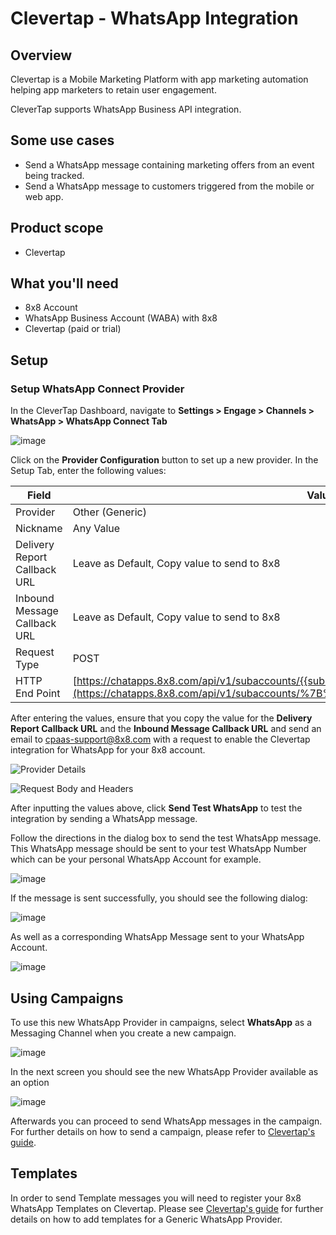 # Clevertap - WhatsApp Integration

## Overview

Clevertap is a Mobile Marketing Platform with app marketing automation helping app marketers to retain user engagement.

CleverTap supports WhatsApp Business API integration.

## Some use cases

* Send a WhatsApp message containing marketing offers from an event being tracked.
* Send a WhatsApp message to customers triggered from the mobile or web app.

## Product scope

* Clevertap

## What you'll need

* 8x8 Account
* WhatsApp Business Account (WABA) with 8x8
* Clevertap (paid or trial)

## Setup

### Setup WhatsApp Connect Provider

In the CleverTap Dashboard, navigate to **Settings > Engage > Channels > WhatsApp > WhatsApp Connect Tab**

![image](../images/e085d19-image.png)

Click on the **Provider Configuration** button to set up a new provider. In the Setup Tab, enter the following values:

| Field | Value |
| --- | --- |
| Provider | Other (Generic) |
| Nickname | Any Value |
| Delivery Report Callback URL | Leave as Default, Copy value to send to 8x8 |
| Inbound Message Callback URL | Leave as Default, Copy value to send to 8x8 |
| Request Type | POST |
| HTTP End Point | [https://chatapps.8x8.com/api/v1/subaccounts/{{subaccountid}}/partners/clevertap/wa](https://chatapps.8x8.com/api/v1/subaccounts/%7B%7Bsubaccountid%7D%7D/partners/clevertap/wa) |

After entering the values, ensure that you copy the value for the **Delivery Report Callback URL** and the **Inbound Message Callback URL** and send an email to [cpaas-support@8x8.com](mailto:cpaas-support@8x8.com) with a request to enable the Clevertap integration for WhatsApp for your 8x8 account.

![Provider Details](../images/9121be5-image.png)

![Request Body and Headers](../images/78598fc-image.png)

After inputting the values above, click **Send Test WhatsApp** to test the integration by sending a WhatsApp message.

Follow the directions in the dialog box to send the test WhatsApp message. This WhatsApp message should be sent to your test WhatsApp Number which can be your personal WhatsApp Account for example.

![image](../images/e3b50b48ef3b2a45cfd8fe83db12220e8bfd9ff0e6eba865ef50f51b006de666-image.png)

If the message is sent successfully, you should see the following dialog:

![image](../images/b66aa37-image.png)

As well as a corresponding WhatsApp Message sent to your WhatsApp Account.

![image](../images/df00240a3c28a189f881d98f0d665308ad2b1e88bfe737abf8829298ca174c3e-image.png)

## Using Campaigns

To use this new WhatsApp Provider in campaigns, select **WhatsApp** as a Messaging Channel when you create a new campaign.

![image](../images/3a39d4e-image.png)

In the next screen you should see the new WhatsApp Provider available as an option

![image](../images/31546a3-image.png)

Afterwards you can proceed to send WhatsApp messages in the campaign. For further details on how to send a campaign, please refer to [Clevertap's guide](https://docs.clevertap.com/docs/intro-to-campaigns).

## Templates

In order to send Template messages you will need to register your 8x8 WhatsApp Templates on Clevertap. Please see [Clevertap's guide](https://docs.clevertap.com/docs/generic-whatsapp#adding-message-template) for further details on how to add templates for a Generic WhatsApp Provider.
